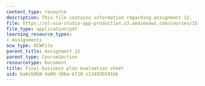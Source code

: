 ```yaml
---
content_type: resource
description: This file contains information regarding assignment 12.
file: https://ol-ocw-studio-app-production.s3.amazonaws.com/courses/15-390-new-enterprises-spring-2013/ba6cb9b84a00386a6f18c13492b541bb_MIT15_390S13_assgn12sheet.pdf
file_type: application/pdf
learning_resource_types:
- Assignments
ocw_type: OCWFile
parent_title: Assignment 12
parent_type: CourseSection
resourcetype: Document
title: Final business plan evaluation sheet
uid: ba6cb9b8-4a00-386a-6f18-c13492b541bb
---
```

